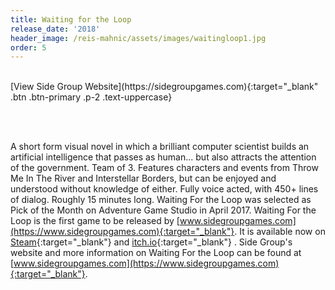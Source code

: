 ```yaml
---
title: Waiting for the Loop
release_date: '2018'
header_image: /reis-mahnic/assets/images/waitingloop1.jpg
order: 5
---
```

<br>
[View Side Group Website](https://sidegroupgames.com){:target="_blank" .btn .btn-primary .p-2 .text-uppercase}

<br><br>

A short form visual novel in which a brilliant computer scientist builds an artificial intelligence that passes as human... but also attracts the attention of the government. Team of 3. Features characters and events from Throw Me In The River and Interstellar Borders, but can be enjoyed and understood without knowledge of either. Fully voice acted, with 450+ lines of dialog. Roughly 15 minutes long. Waiting For the Loop was selected as Pick of the Month on Adventure Game Studio in April 2017. Waiting For the Loop is the first game to be released by [www.sidegroupgames.com](https://www.sidegroupgames.com){:target="_blank"}. It is available now on [Steam](https://store.steampowered.com/app/717830/Waiting_for_the_Loop/){:target="_blank"} and  [itch.io](https://side-group.itch.io/waiting-for-the-loop){:target="_blank"} . Side Group's website and more information on Waiting For the Loop can be found at [www.sidegroupgames.com](https://www.sidegroupgames.com){:target="_blank"}.
